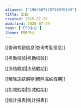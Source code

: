 ```yaml
---
aliases: ["1966607579738976149"]
title: 出勤
created: 2025-07-29
modified: 2025-07-29
tags: ['ESB中心']
theme: ESB中心
---
```


[[查询考勤信息|查询考勤信息]]

[[考勤校验|考勤校验]]

[[冻结假期|冻结假期]]

[[解除冻结假期|解除冻结假期]]

[[扣减假期|扣减假期]]

[[统计报表|统计报表]]
